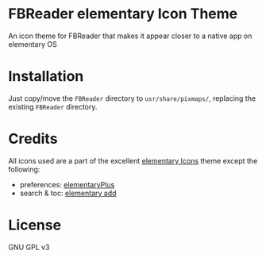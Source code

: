 # FBReader elementary Icon Theme
An icon theme for FBReader that makes it appear closer to a native app on elementary OS

# Installation
Just copy/move the `FBReader` directory to `usr/share/pixmaps/`, replacing the existing `FBReader` directory.

# Credits
All icons used are a part of the excellent [elementary Icons](https://github.com/elementary/icons) theme except the following:
- preferences: [elementaryPlus](https://github.com/mank319/elementaryPlus)
- search & toc: [elementary add](https://github.com/varlesh/elementary-add)

# License
GNU GPL v3
